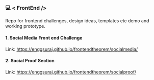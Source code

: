 ### 💻 < FrontEnd />

Repo for frontend challenges, design ideas, templates etc demo and working prototype.

#### 1. Social Media Front end Challenge

Link: https://enggsuraj.github.io/frontendtheorem/socialmedia/

#### 2. Social Proof Section

Link: https://enggsuraj.github.io/frontendtheorem/socialproof/

